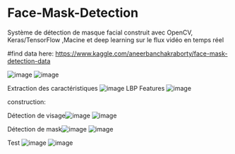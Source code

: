 # Face-Mask-Detection
Système de détection de masque facial construit avec OpenCV, Keras/TensorFlow ,Macine et deep learning sur le flux vidéo en temps réel

#find data here:
https://www.kaggle.com/aneerbanchakraborty/face-mask-detection-data

![image](https://user-images.githubusercontent.com/54851310/152031515-ad1ab151-fef0-4499-a62f-886ccd5a5a73.png)
![image](https://user-images.githubusercontent.com/54851310/155124998-e1d36a51-59c2-4db0-a747-4bdde11a627b.png)

Extraction des caractéristiques
![image](https://user-images.githubusercontent.com/54851310/155125374-780577da-76cf-4a7d-b2ec-37d42a05005a.png)
LBP Features
![image](https://user-images.githubusercontent.com/54851310/155125448-2e56d053-0c85-41b1-bfb0-cd7f173ca1c9.png)

construction:

Détection de visage![image](https://user-images.githubusercontent.com/54851310/155125979-bf45ced5-a4ca-47ae-97a9-9cdff6a73b3a.png)
![image](https://user-images.githubusercontent.com/54851310/155125880-bfbcb80e-ae46-4723-abdc-f26d0329c1f6.png)

Détection de mask![image](https://user-images.githubusercontent.com/54851310/155126054-1a5d9ecd-6891-47d9-9ed2-c2c586bf4571.png)
![image](https://user-images.githubusercontent.com/54851310/155125595-72e9fc61-af5e-4eb3-a1cd-fa0aa40064c5.png)

Test
![image](https://user-images.githubusercontent.com/54851310/155126116-13726bdc-bdf0-456a-9acb-624fe4dd2a09.png)
![image](https://user-images.githubusercontent.com/54851310/155125654-6bc02376-79f7-4d39-8b17-efd4f5e0c487.png)
